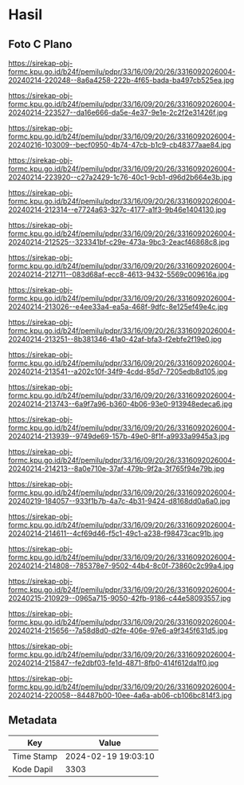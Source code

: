 # Hasil

## Foto C Plano

https://sirekap-obj-formc.kpu.go.id/b24f/pemilu/pdpr/33/16/09/20/26/3316092026004-20240214-220248--8a6a4258-222b-4f65-bada-ba497cb525ea.jpg

https://sirekap-obj-formc.kpu.go.id/b24f/pemilu/pdpr/33/16/09/20/26/3316092026004-20240214-223527--da16e666-da5e-4e37-9e1e-2c2f2e31426f.jpg

https://sirekap-obj-formc.kpu.go.id/b24f/pemilu/pdpr/33/16/09/20/26/3316092026004-20240216-103009--becf0950-4b74-47cb-b1c9-cb48377aae84.jpg

https://sirekap-obj-formc.kpu.go.id/b24f/pemilu/pdpr/33/16/09/20/26/3316092026004-20240214-223920--c27a2429-1c76-40c1-9cb1-d96d2b664e3b.jpg

https://sirekap-obj-formc.kpu.go.id/b24f/pemilu/pdpr/33/16/09/20/26/3316092026004-20240214-212314--e7724a63-327c-4177-a1f3-9b46e1404130.jpg

https://sirekap-obj-formc.kpu.go.id/b24f/pemilu/pdpr/33/16/09/20/26/3316092026004-20240214-212525--323341bf-c29e-473a-9bc3-2eacf46868c8.jpg

https://sirekap-obj-formc.kpu.go.id/b24f/pemilu/pdpr/33/16/09/20/26/3316092026004-20240214-212711--083d68af-ecc8-4613-9432-5569c009616a.jpg

https://sirekap-obj-formc.kpu.go.id/b24f/pemilu/pdpr/33/16/09/20/26/3316092026004-20240214-213026--e4ee33a4-ea5a-468f-9dfc-8e125ef49e4c.jpg

https://sirekap-obj-formc.kpu.go.id/b24f/pemilu/pdpr/33/16/09/20/26/3316092026004-20240214-213251--8b381346-41a0-42af-bfa3-f2ebfe2f19e0.jpg

https://sirekap-obj-formc.kpu.go.id/b24f/pemilu/pdpr/33/16/09/20/26/3316092026004-20240214-213541--a202c10f-34f9-4cdd-85d7-7205edb8d105.jpg

https://sirekap-obj-formc.kpu.go.id/b24f/pemilu/pdpr/33/16/09/20/26/3316092026004-20240214-213743--6a9f7a96-b360-4b06-93e0-913948edeca6.jpg

https://sirekap-obj-formc.kpu.go.id/b24f/pemilu/pdpr/33/16/09/20/26/3316092026004-20240214-213939--9749de69-157b-49e0-8f1f-a9933a9945a3.jpg

https://sirekap-obj-formc.kpu.go.id/b24f/pemilu/pdpr/33/16/09/20/26/3316092026004-20240214-214213--8a0e710e-37af-479b-9f2a-3f765f94e79b.jpg

https://sirekap-obj-formc.kpu.go.id/b24f/pemilu/pdpr/33/16/09/20/26/3316092026004-20240219-184057--933f1b7b-4a7c-4b31-9424-d8168dd0a6a0.jpg

https://sirekap-obj-formc.kpu.go.id/b24f/pemilu/pdpr/33/16/09/20/26/3316092026004-20240214-214611--4cf69d46-f5c1-49c1-a238-f98473cac91b.jpg

https://sirekap-obj-formc.kpu.go.id/b24f/pemilu/pdpr/33/16/09/20/26/3316092026004-20240214-214808--785378e7-9502-44b4-8c0f-73860c2c99a4.jpg

https://sirekap-obj-formc.kpu.go.id/b24f/pemilu/pdpr/33/16/09/20/26/3316092026004-20240215-210929--0965a715-9050-42fb-9186-c44e58093557.jpg

https://sirekap-obj-formc.kpu.go.id/b24f/pemilu/pdpr/33/16/09/20/26/3316092026004-20240214-215656--7a58d8d0-d2fe-406e-97e6-a9f345f631d5.jpg

https://sirekap-obj-formc.kpu.go.id/b24f/pemilu/pdpr/33/16/09/20/26/3316092026004-20240214-215847--fe2dbf03-fe1d-4871-8fb0-414f612da1f0.jpg

https://sirekap-obj-formc.kpu.go.id/b24f/pemilu/pdpr/33/16/09/20/26/3316092026004-20240214-220058--84487b00-10ee-4a6a-ab06-cb106bc814f3.jpg


## Metadata

| Key        | Value               |
| ---------- | ------------------- |
| Time Stamp | 2024-02-19 19:03:10 |
| Kode Dapil | 3303                |



